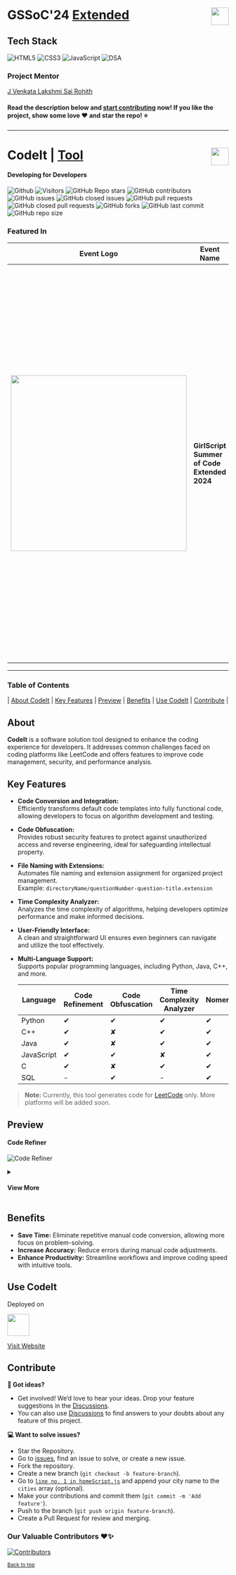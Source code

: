 # GSSoC'24 <a href="https://codeittool.netlify.app">Extended<img src="https://user-images.githubusercontent.com/63473496/153487849-4f094c16-d21c-463e-9971-98a8af7ba372.png" height=40px align=right></a>

## Tech Stack
![HTML5](https://img.shields.io/badge/HTML5-E34F26?style=for-the-badge&logo=html5&logoColor=white) 
![CSS3](https://img.shields.io/badge/CSS3-1572B6?style=for-the-badge&logo=css3&logoColor=white)
![JavaScript](https://img.shields.io/badge/JavaScript-323330?style=for-the-badge&logo=javascript&logoColor=F7DF1E) 
![DSA](https://img.shields.io/badge/Data_Structures_&_Algorithms-000000?style=for-the-badge) 

### Project Mentor
[J Venkata Lakshmi Sai Rohith](https://github.com/Rohith2201)

#### Read the description below and [start contributing](#contribute) now! If you like the project, show some love ❤️ and star the repo! ⭐

---

# CodeIt | <a href="https://codeittool.netlify.app">Tool<img src="images/Nomenclature.png" height=40px align=right></a>
#### Developing for Developers

![Github](https://img.shields.io/github/license/multiverseweb/CodeIt?style=for-the-badge)
![Visitors](https://api.visitorbadge.io/api/visitors?path=multiverseweb/CodeIt%20&countColor=%2523263759&style=for-the-badge)
![GitHub Repo stars](https://img.shields.io/github/stars/multiverseweb/CodeIt?style=for-the-badge)
![GitHub contributors](https://img.shields.io/github/contributors/multiverseweb/CodeIt?style=for-the-badge)
![GitHub issues](https://img.shields.io/github/issues/multiverseweb/CodeIt?style=for-the-badge)
![GitHub closed issues](https://img.shields.io/github/issues-closed-raw/multiverseweb/CodeIt?style=for-the-badge)
![GitHub pull requests](https://img.shields.io/github/issues-pr/multiverseweb/CodeIt?style=for-the-badge)
![GitHub closed pull requests](https://img.shields.io/github/issues-pr-closed/multiverseweb/CodeIt?style=for-the-badge)
![GitHub forks](https://img.shields.io/github/forks/multiverseweb/CodeIt?style=for-the-badge)
![GitHub last commit](https://img.shields.io/github/last-commit/multiverseweb/CodeIt?style=for-the-badge)
![GitHub repo size](https://img.shields.io/github/repo-size/multiverseweb/CodeIt?style=for-the-badge)



### Featured In

| Event Logo | Event Name | Event Description |
|------------|------------|-------------------|
| <img src="https://user-images.githubusercontent.com/63473496/213306279-338f7ce9-9a9f-4427-8c2a-3e344874498f.png#gh-dark-mode-only" width="400" height="auto"> | **GirlScript Summer of Code Extended 2024** | [GirlScript Summer of Code](https://gssoc.girlscript.tech/) Extended 2024 is a month-long open source program that encourages participants to contribute to various open source projects. It provides a collaborative platform for developers to enhance their coding skills, work on real-world projects, and give back to the community. Contributors engage in meaningful contributions by fixing bugs, adding features, improving documentation, and collaborating with project maintainers. This program is a fantastic opportunity for open source enthusiasts to learn, grow, and make an impact! |

---

### Table of Contents
| [About CodeIt](#about) | [Key Features](#key-features) | [Preview](#preview) | [Benefits](#benefits) | [Use CodeIt](#use-codeit) | [Contribute](#contribute) |

## About
**CodeIt** is a software solution tool designed to enhance the coding experience for developers. It addresses common challenges faced on coding platforms like LeetCode and offers features to improve code management, security, and performance analysis.

## Key Features

- **Code Conversion and Integration:**  
  Efficiently transforms default code templates into fully functional code, allowing developers to focus on algorithm development and testing.

- **Code Obfuscation:**  
  Provides robust security features to protect against unauthorized access and reverse engineering, ideal for safeguarding intellectual property.

- **File Naming with Extensions:**  
  Automates file naming and extension assignment for organized project management.  
  Example: `directoryName/questionNumber-question-title.extension`

- **Time Complexity Analyzer:**  
  Analyzes the time complexity of algorithms, helping developers optimize performance and make informed decisions.

- **User-Friendly Interface:**  
  A clean and straightforward UI ensures even beginners can navigate and utilize the tool effectively.

- **Multi-Language Support:**  
  Supports popular programming languages, including Python, Java, C++, and more.

  | Language | Code Refinement | Code Obfuscation | Time Complexity Analyzer | Nomenclature |
  |----------|-----------------|------------------|-------------------------|--------------|
  | Python   | ✔               | ✔                | ✔                       | ✔            |
  | C++      | ✔               | ✘                | ✔                       | ✔            |
  | Java     | ✔               | ✘                | ✔                       | ✔            |
  | JavaScript | ✔             | ✔                | ✘                       | ✔            |
  | C        | ✔               | ✘                | ✔                       | ✔            |
  | SQL      | -               | ✔                | -                       | ✔            |

> **Note:** Currently, this tool generates code for [LeetCode](https://leetcode.com/) only. More platforms will be added soon.

## Preview

#### Code Refiner
![Code Refiner](images/coedit.png)

<details>
 <summary align=left><h4>View More</h4></summary><br>
  
#### Time Complexity Analyzer
![Time Complexity Analyzer](images/complexity.png)

#### Code Obfuscator
![Code Obfuscator](images/obfuscation.png)
</details>

## Benefits

- **Save Time:** Eliminate repetitive manual code conversion, allowing more focus on problem-solving.
- **Increase Accuracy:** Reduce errors during manual code adjustments.
- **Enhance Productivity:** Streamline workflows and improve coding speed with intuitive tools.

## Use CodeIt
Deployed on

<img height="50px" src="https://upload.wikimedia.org/wikipedia/commons/thumb/9/97/Netlify_logo_%282%29.svg/1200px-Netlify_logo_%282%29.svg.png">

[Visit Website](https://codeittool.netlify.app/)

## Contribute

**💬 Got ideas?**
- Get involved! We’d love to hear your ideas. Drop your feature suggestions in the [Discussions](https://github.com/multiverseweb/CodeIt/discussions).
- You can also use [Discussions](https://github.com/multiverseweb/CodeIt/discussions) to find answers to your doubts about any feature of this project.

**💻 Want to solve issues?**
- Star the Repository.
- Go to [issues](https://github.com/multiverseweb/CodeIt/issues), find an issue to solve, or create a new issue.
- Fork the repository.
- Create a new branch (`git checkout -b feature-branch`).
- Go to [`line no. 1 in homeScript.js`](https://github.com/multiverseweb/CodeIt/blob/main/resources/homeScript.js#L1-L2) and append your city name to the `cities` array (optional).
- Make your contributions and commit them (`git commit -m 'Add feature'`).
- Push to the branch (`git push origin feature-branch`).
- Create a Pull Request for review and merging.

### Our Valuable Contributors ❤️✨

[![Contributors](https://contrib.rocks/image?repo=multiverseweb/CodeIt)](https://github.com/multiverseweb/CodeIt/graphs/contributors)

<sup><a href="#codeit--tool" align="right">Back to top</a></sup>
